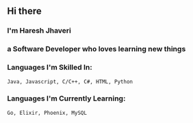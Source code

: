 ## Hi there
### I'm Haresh Jhaveri
### a Software Developer who loves learning new things

### Languages I'm Skilled In:
```
Java, Javascript, C/C++, C#, HTML, Python
```

### Languages I'm Currently Learning:
```
Go, Elixir, Phoenix, MySQL
```
<!--
**hjhave/hjhave** is a ✨ _special_ ✨ repository because its `README.md` (this file) appears on your GitHub profile.

Here are some ideas to get you started:

- 🔭 I’m currently working on ...
- 🌱 I’m currently learning ...
- 👯 I’m looking to collaborate on ...
- 🤔 I’m looking for help with ...
- 💬 Ask me about ...
- 📫 How to reach me: ...
- 😄 Pronouns: ...
- ⚡ Fun fact: ...
-->
